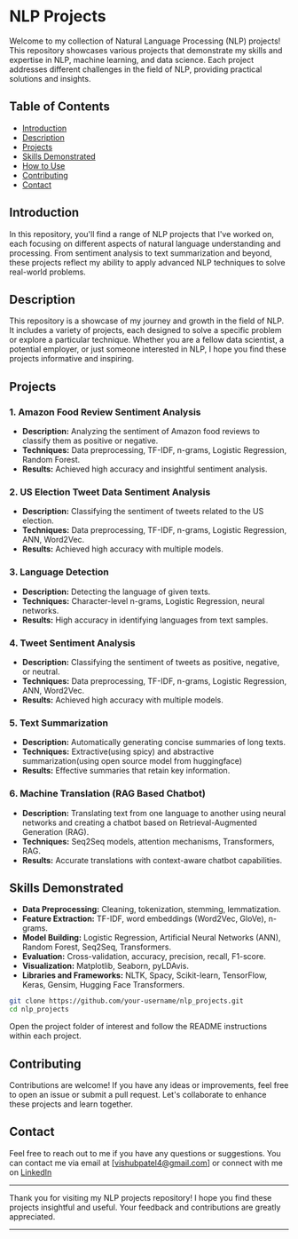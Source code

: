 # NLP Projects

Welcome to my collection of Natural Language Processing (NLP) projects! This repository showcases various projects that demonstrate my skills and expertise in NLP, machine learning, and data science. Each project addresses different challenges in the field of NLP, providing practical solutions and insights.

## Table of Contents
- [Introduction](#introduction)
- [Description](#description)
- [Projects](#projects)
- [Skills Demonstrated](#skills-demonstrated)
- [How to Use](#how-to-use)
- [Contributing](#contributing)
- [Contact](#contact)


## Introduction
In this repository, you'll find a range of NLP projects that I've worked on, each focusing on different aspects of natural language understanding and processing. From sentiment analysis to text summarization and beyond, these projects reflect my ability to apply advanced NLP techniques to solve real-world problems.

## Description
This repository is a showcase of my journey and growth in the field of NLP. It includes a variety of projects, each designed to solve a specific problem or explore a particular technique. Whether you are a fellow data scientist, a potential employer, or just someone interested in NLP, I hope you find these projects informative and inspiring.

## Projects
### 1. Amazon Food Review Sentiment Analysis
- **Description:** Analyzing the sentiment of Amazon food reviews to classify them as positive or negative.
- **Techniques:** Data preprocessing, TF-IDF, n-grams, Logistic Regression, Random Forest.
- **Results:** Achieved high accuracy and insightful sentiment analysis.

### 2. US Election Tweet Data Sentiment Analysis
- **Description:** Classifying the sentiment of tweets related to the US election.
- **Techniques:** Data preprocessing, TF-IDF, n-grams, Logistic Regression, ANN, Word2Vec.
- **Results:** Achieved high accuracy with multiple models.

### 3. Language Detection
- **Description:** Detecting the language of given texts.
- **Techniques:** Character-level n-grams, Logistic Regression, neural networks.
- **Results:** High accuracy in identifying languages from text samples.

### 4. Tweet Sentiment Analysis
- **Description:** Classifying the sentiment of tweets as positive, negative, or neutral.
- **Techniques:** Data preprocessing, TF-IDF, n-grams, Logistic Regression, ANN, Word2Vec.
- **Results:** Achieved high accuracy with multiple models.

### 5. Text Summarization
- **Description:** Automatically generating concise summaries of long texts.
- **Techniques:** Extractive(using spicy) and abstractive summarization(using open source model from huggingface)
- **Results:** Effective summaries that retain key information.

### 6. Machine Translation (RAG Based Chatbot)
- **Description:** Translating text from one language to another using neural networks and creating a chatbot based on Retrieval-Augmented Generation (RAG).
- **Techniques:** Seq2Seq models, attention mechanisms, Transformers, RAG.
- **Results:** Accurate translations with context-aware chatbot capabilities.

## Skills Demonstrated
- **Data Preprocessing:** Cleaning, tokenization, stemming, lemmatization.
- **Feature Extraction:** TF-IDF, word embeddings (Word2Vec, GloVe), n-grams.
- **Model Building:** Logistic Regression, Artificial Neural Networks (ANN), Random Forest, Seq2Seq, Transformers.
- **Evaluation:** Cross-validation, accuracy, precision, recall, F1-score.
- **Visualization:** Matplotlib, Seaborn, pyLDAvis.
- **Libraries and Frameworks:** NLTK, Spacy, Scikit-learn, TensorFlow, Keras, Gensim, Hugging Face Transformers.

```bash
git clone https://github.com/your-username/nlp_projects.git
cd nlp_projects
```

Open the project folder of interest and follow the README instructions within each project.

## Contributing
Contributions are welcome! If you have any ideas or improvements, feel free to open an issue or submit a pull request. Let's collaborate to enhance these projects and learn together.

## Contact
Feel free to reach out to me if you have any questions or suggestions. You can contact me via email at [vishubpatel4@gmail.com] or connect with me on [LinkedIn](https://www.linkedin.com/in/vishal-patel-a3356513b/)

---
Thank you for visiting my NLP projects repository! I hope you find these projects insightful and useful. Your feedback and contributions are greatly appreciated.

---

